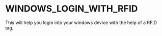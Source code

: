 # WINDOWS_LOGIN_WITH_RFID
This will help you login into your windows device with the help of a RFID tag.
